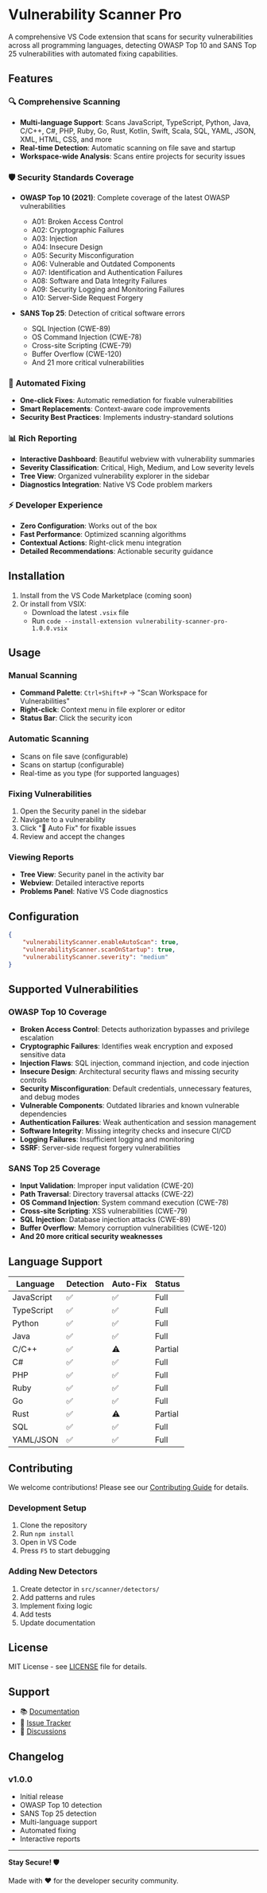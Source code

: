 # Vulnerability Scanner Pro

A comprehensive VS Code extension that scans for security vulnerabilities across all programming languages, detecting OWASP Top 10 and SANS Top 25 vulnerabilities with automated fixing capabilities.

## Features

### 🔍 **Comprehensive Scanning**
- **Multi-language Support**: Scans JavaScript, TypeScript, Python, Java, C/C++, C#, PHP, Ruby, Go, Rust, Kotlin, Swift, Scala, SQL, YAML, JSON, XML, HTML, CSS, and more
- **Real-time Detection**: Automatic scanning on file save and startup
- **Workspace-wide Analysis**: Scans entire projects for security issues

### 🛡️ **Security Standards Coverage**
- **OWASP Top 10 (2021)**: Complete coverage of the latest OWASP vulnerabilities
  - A01: Broken Access Control
  - A02: Cryptographic Failures
  - A03: Injection
  - A04: Insecure Design
  - A05: Security Misconfiguration
  - A06: Vulnerable and Outdated Components
  - A07: Identification and Authentication Failures
  - A08: Software and Data Integrity Failures
  - A09: Security Logging and Monitoring Failures
  - A10: Server-Side Request Forgery

- **SANS Top 25**: Detection of critical software errors
  - SQL Injection (CWE-89)
  - OS Command Injection (CWE-78)
  - Cross-site Scripting (CWE-79)
  - Buffer Overflow (CWE-120)
  - And 21 more critical vulnerabilities

### 🔧 **Automated Fixing**
- **One-click Fixes**: Automatic remediation for fixable vulnerabilities
- **Smart Replacements**: Context-aware code improvements
- **Security Best Practices**: Implements industry-standard solutions

### 📊 **Rich Reporting**
- **Interactive Dashboard**: Beautiful webview with vulnerability summaries
- **Severity Classification**: Critical, High, Medium, and Low severity levels
- **Tree View**: Organized vulnerability explorer in the sidebar
- **Diagnostics Integration**: Native VS Code problem markers

### ⚡ **Developer Experience**
- **Zero Configuration**: Works out of the box
- **Fast Performance**: Optimized scanning algorithms
- **Contextual Actions**: Right-click menu integration
- **Detailed Recommendations**: Actionable security guidance

## Installation

1. Install from the VS Code Marketplace (coming soon)
2. Or install from VSIX:
   - Download the latest `.vsix` file
   - Run `code --install-extension vulnerability-scanner-pro-1.0.0.vsix`

## Usage

### Manual Scanning
- **Command Palette**: `Ctrl+Shift+P` → "Scan Workspace for Vulnerabilities"
- **Right-click**: Context menu in file explorer or editor
- **Status Bar**: Click the security icon

### Automatic Scanning
- Scans on file save (configurable)
- Scans on startup (configurable)
- Real-time as you type (for supported languages)

### Fixing Vulnerabilities
1. Open the Security panel in the sidebar
2. Navigate to a vulnerability
3. Click "🔧 Auto Fix" for fixable issues
4. Review and accept the changes

### Viewing Reports
- **Tree View**: Security panel in the activity bar
- **Webview**: Detailed interactive reports
- **Problems Panel**: Native VS Code diagnostics

## Configuration

```json
{
    "vulnerabilityScanner.enableAutoScan": true,
    "vulnerabilityScanner.scanOnStartup": true,
    "vulnerabilityScanner.severity": "medium"
}
```

## Supported Vulnerabilities

### OWASP Top 10 Coverage
- **Broken Access Control**: Detects authorization bypasses and privilege escalation
- **Cryptographic Failures**: Identifies weak encryption and exposed sensitive data
- **Injection Flaws**: SQL injection, command injection, and code injection
- **Insecure Design**: Architectural security flaws and missing security controls
- **Security Misconfiguration**: Default credentials, unnecessary features, and debug modes
- **Vulnerable Components**: Outdated libraries and known vulnerable dependencies
- **Authentication Failures**: Weak authentication and session management
- **Software Integrity**: Missing integrity checks and insecure CI/CD
- **Logging Failures**: Insufficient logging and monitoring
- **SSRF**: Server-side request forgery vulnerabilities

### SANS Top 25 Coverage
- **Input Validation**: Improper input validation (CWE-20)
- **Path Traversal**: Directory traversal attacks (CWE-22)
- **OS Command Injection**: System command execution (CWE-78)
- **Cross-site Scripting**: XSS vulnerabilities (CWE-79)
- **SQL Injection**: Database injection attacks (CWE-89)
- **Buffer Overflow**: Memory corruption vulnerabilities (CWE-120)
- **And 20 more critical security weaknesses**

## Language Support

| Language | Detection | Auto-Fix | Status |
|----------|-----------|----------|---------|
| JavaScript | ✅ | ✅ | Full |
| TypeScript | ✅ | ✅ | Full |
| Python | ✅ | ✅ | Full |
| Java | ✅ | ✅ | Full |
| C/C++ | ✅ | ⚠️ | Partial |
| C# | ✅ | ✅ | Full |
| PHP | ✅ | ✅ | Full |
| Ruby | ✅ | ✅ | Full |
| Go | ✅ | ✅ | Full |
| Rust | ✅ | ⚠️ | Partial |
| SQL | ✅ | ✅ | Full |
| YAML/JSON | ✅ | ✅ | Full |

## Contributing

We welcome contributions! Please see our [Contributing Guide](CONTRIBUTING.md) for details.

### Development Setup
1. Clone the repository
2. Run `npm install`
3. Open in VS Code
4. Press `F5` to start debugging

### Adding New Detectors
1. Create detector in `src/scanner/detectors/`
2. Add patterns and rules
3. Implement fixing logic
4. Add tests
5. Update documentation

## License

MIT License - see [LICENSE](LICENSE) file for details.

## Support

- 📚 [Documentation](https://github.com/your-org/vulnerability-scanner-pro/wiki)
- 🐛 [Issue Tracker](https://github.com/your-org/vulnerability-scanner-pro/issues)
- 💬 [Discussions](https://github.com/your-org/vulnerability-scanner-pro/discussions)

## Changelog

### v1.0.0
- Initial release
- OWASP Top 10 detection
- SANS Top 25 detection  
- Multi-language support
- Automated fixing
- Interactive reports

---

**Stay Secure! 🛡️**

Made with ❤️ for the developer security community.